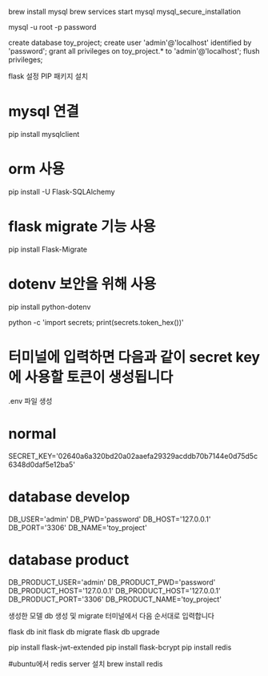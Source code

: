brew install mysql
brew services start mysql
mysql_secure_installation

mysql -u root -p 
password

create database toy_project;
create user 'admin'@'localhost' identified by 'password';
grant all privileges on toy_project.* to 'admin'@'localhost';
flush privileges;



flask 설정
PIP 패키지 설치
# mysql 연결
pip install mysqlclient
# orm 사용
pip install -U Flask-SQLAlchemy
# flask migrate 기능 사용
pip install Flask-Migrate
# dotenv 보안을 위해 사용
pip install python-dotenv



python -c 'import secrets; print(secrets.token_hex())' 
# 터미널에 입력하면 다음과 같이 secret key에 사용할 토큰이 생성됩니다



.env 파일 생성
# normal
SECRET_KEY='02640a6a320bd20a02aaefa29329acddb70b7144e0d75d5c6348d0daf5e12ba5'

# database develop
DB_USER='admin'
DB_PWD='password'
DB_HOST='127.0.0.1'
DB_PORT='3306'
DB_NAME='toy_project'

# database product
DB_PRODUCT_USER='admin'
DB_PRODUCT_PWD='password'
DB_PRODUCT_HOST='127.0.0.1'
DB_PRODUCT_HOST='127.0.0.1'
DB_PRODUCT_PORT='3306'
DB_PRODUCT_NAME='toy_project'



생성한 모델 db 생성 및 migrate
터미널에서 다음 순서대로 입력합니다

flask db init
flask db migrate
flask db upgrade


pip install flask-jwt-extended
pip install flask-bcrypt
pip install redis

#ubuntu에서 redis server 설치
brew install redis
